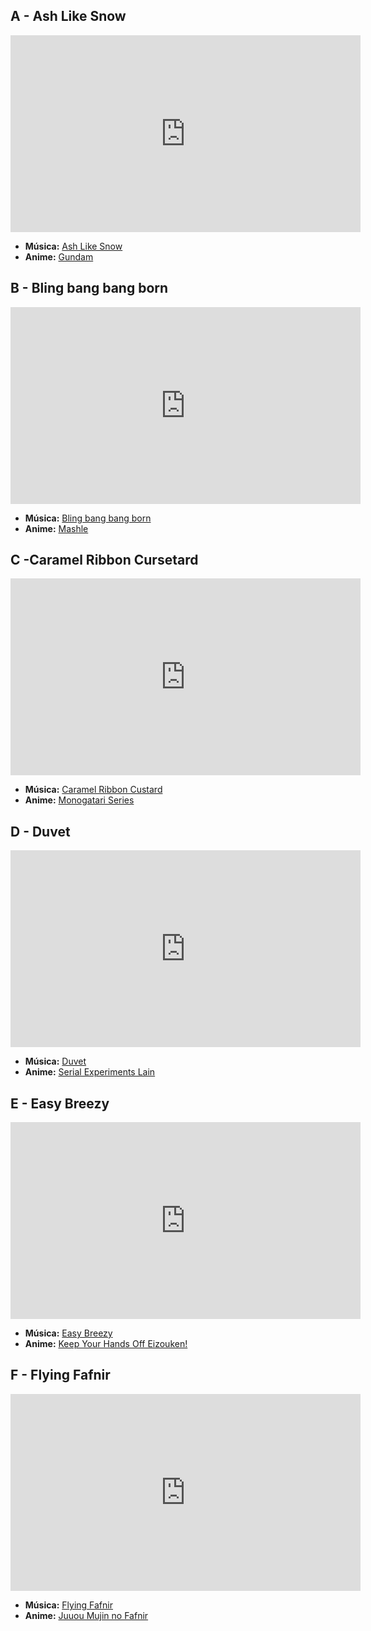 ## A - Ash Like Snow
<iframe width="560" height="315" src="https://www.youtube.com/embed/3wGJMnFGzAw?si=GLPAzlgHbLLcXtPD" title="YouTube video player" frameborder="0" allow="accelerometer; autoplay; clipboard-write; encrypted-media; gyroscope; picture-in-picture; web-share" referrerpolicy="strict-origin-when-cross-origin" allowfullscreen></iframe>

- **Música:** [Ash Like Snow](../Músicas/Ash%20Like%20Snow.md)
- **Anime:** [Gundam](../Animes/Gundam.md)

## B - Bling bang bang born
<iframe width="560" height="315" src="https://www.youtube.com/embed/210R0ozmLwg?si=_p59YRYNK6zRkbqN" title="YouTube video player" frameborder="0" allow="accelerometer; autoplay; clipboard-write; encrypted-media; gyroscope; picture-in-picture; web-share" referrerpolicy="strict-origin-when-cross-origin" allowfullscreen></iframe>
 
 - **Música:** [Bling bang bang born](../Músicas/Bling%20bang%20bang%20born.md)
 - **Anime:** [Mashle](../Animes/Mashle.md)

## C -Caramel Ribbon Cursetard
<iframe width="560" height="315" src="https://www.youtube.com/embed/yhL7GvLbSyw?si=HIpyC87WBVC5nsb5" title="YouTube video player" frameborder="0" allow="accelerometer; autoplay; clipboard-write; encrypted-media; gyroscope; picture-in-picture; web-share" referrerpolicy="strict-origin-when-cross-origin" allowfullscreen></iframe>

- **Música:** [Caramel Ribbon Custard](../Músicas/Caramel%20Ribbon%20Custard.md)
- **Anime:** [Monogatari Series](../Animes/Monogatari%20Series.md)

## D - Duvet
<iframe width="560" height="315" src="https://www.youtube.com/embed/MM8RufZr5lw?si=9-PsYHghYV6DAUN4" title="YouTube video player" frameborder="0" allow="accelerometer; autoplay; clipboard-write; encrypted-media; gyroscope; picture-in-picture; web-share" referrerpolicy="strict-origin-when-cross-origin" allowfullscreen></iframe>

- **Música:** [Duvet](../Músicas/Duvet.md)
- **Anime:** [Serial Experiments Lain](../Animes/Serial%20Experiments%20Lain.md)

## E - Easy Breezy
<iframe width="560" height="315" src="https://www.youtube.com/embed/8-91y7BJ8QA?si=qzFLCx5boVZBKC6Y" title="YouTube video player" frameborder="0" allow="accelerometer; autoplay; clipboard-write; encrypted-media; gyroscope; picture-in-picture; web-share" referrerpolicy="strict-origin-when-cross-origin" allowfullscreen></iframe>

- **Música:** [Easy Breezy](../Músicas/Easy%20Breezy.md)
- **Anime:** [Keep Your Hands Off Eizouken!](../Animes/Keep%20Your%20Hands%20Off%20Eizouken!.md)

## F - Flying Fafnir
<iframe width="560" height="315" src="https://www.youtube.com/embed/ersVT7xiv3w?si=GNJahQcQutEbywkP" title="YouTube video player" frameborder="0" allow="accelerometer; autoplay; clipboard-write; encrypted-media; gyroscope; picture-in-picture; web-share" referrerpolicy="strict-origin-when-cross-origin" allowfullscreen></iframe>

- **Música:** [Flying Fafnir](../Músicas/Flying%20Fafnir.md)
- **Anime:** [Juuou Mujin no Fafnir](../Animes/Juuou%20Mujin%20no%20Fafnir.md)